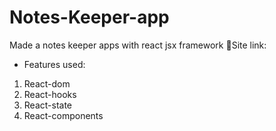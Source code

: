 ﻿# Notes-Keeper-app
Made a notes keeper apps with react jsx framework
📌Site link:  
- Features used:
1. React-dom
2. React-hooks
3. React-state
4. React-components
